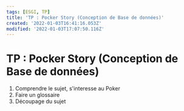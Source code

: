 ```yaml
---
tags: [ESGI, TP]
title: 'TP : Pocker Story (Conception de Base de données)'
created: '2022-01-03T16:41:16.053Z'
modified: '2022-01-03T17:07:50.116Z'
---
```


# TP : Pocker Story (Conception de Base de données)

1. Comprendre le sujet, s'interesse au Poker 
2. Faire un glossaire 
3. Découpage du sujet

